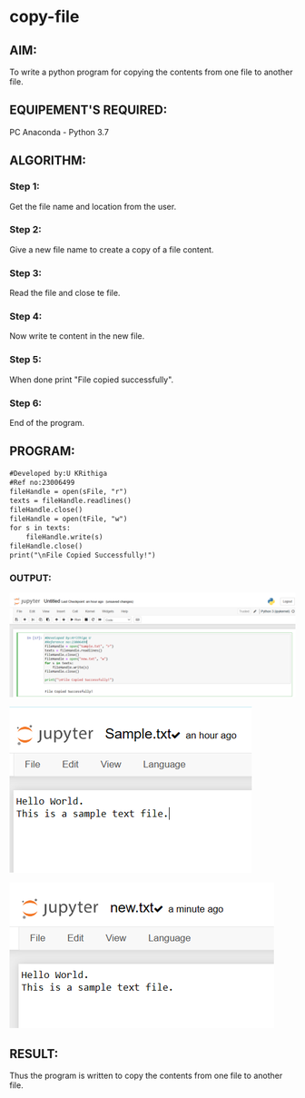 # copy-file
## AIM:
To write a python program for copying the contents from one file to another file.
## EQUIPEMENT'S REQUIRED: 
PC
Anaconda - Python 3.7
## ALGORITHM: 
### Step 1:
Get the file name and location from the user.

### Step 2: 
Give a new file name to create a copy of a file content.

### Step 3: 
Read the file and close te file.

### Step 4:  
Now write te content in the new file.

### Step 5: 
When done print "File copied successfully".
### Step 6: 
End of the program.

## PROGRAM:
```
#Developed by:U KRithiga
#Ref no:23006499
fileHandle = open(sFile, "r")
texts = fileHandle.readlines()
fileHandle.close()
fileHandle = open(tFile, "w")
for s in texts:
    fileHandle.write(s)
fileHandle.close()
print("\nFile Copied Successfully!")

```

### OUTPUT:

![Alt text](<File copy _Krithi code-1.png>)


![Alt text](<File copy Orig.png>)


![Alt text](<File copy New.png>)
## RESULT:
Thus the program is written to copy the contents from one file to another file.